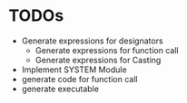 # TODOs

* Generate expressions for designators
    * Generate expressions for function call
    * Generate expressions for Casting
* Implement SYSTEM Module
* generate code for function call
* generate executable